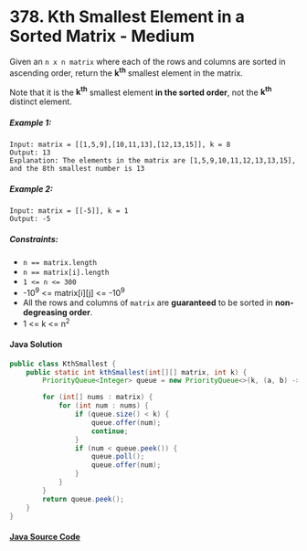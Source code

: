 # 378. Kth Smallest Element in a Sorted Matrix - Medium

Given an ```n x n matrix``` where each of the rows and columns are sorted in ascending order, return the <b>k<sup>th</sup></b> smallest element in the matrix.

Note that it is the <b>k<sup>th</sup></b> smallest element <b>in the sorted order</b>, not the <b>k<sup>th</sup></b> distinct element.

 

##### Example 1:

```
Input: matrix = [[1,5,9],[10,11,13],[12,13,15]], k = 8
Output: 13
Explanation: The elements in the matrix are [1,5,9,10,11,12,13,13,15], and the 8th smallest number is 13
```

##### Example 2:

```
Input: matrix = [[-5]], k = 1
Output: -5
``` 

##### Constraints:

- ```n == matrix.length```
- ```n == matrix[i].length```
- ```1 <= n <= 300```
- -10<sup>9</sup> <= matrix[i][j] <= -10<sup>9</sup>
- All the rows and columns of ```matrix``` are <b>guaranteed</b> to be sorted in <b>non-degreasing order</b>.
- 1 <= k <= n<sup>2</sup>

#### Java Solution

```java
public class KthSmallest {
    public static int kthSmallest(int[][] matrix, int k) {
        PriorityQueue<Integer> queue = new PriorityQueue<>(k, (a, b) -> b - a);

        for (int[] nums : matrix) {
            for (int num : nums) {
                if (queue.size() < k) {
                    queue.offer(num);
                    continue;
                }
                if (num < queue.peek()) {
                    queue.poll();
                    queue.offer(num);
                }
            }
        }
        return queue.peek();
    }
}
```

#### [Java Source Code](../../../src/main/java/com/algorithm/stacksandqueues/KthSmallest.java)